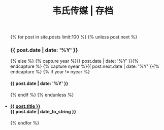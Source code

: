 ﻿---
layout: default
title: "韦氏传媒 | 存档"
---

<ul class="list-unstyled">
     {% for post in site.posts limit:100 %} 
	 {% unless post.next %} 
    <h3>{{ post.date | date: '%Y' }}</h3> 
	{% else %} {% capture year %}{{ post.date | date: '%Y' }}{% endcapture %} {% capture nyear %}{{ post.next.date | date: '%Y' }}{% endcapture %} 
	{% if year != nyear %} 
    <h4>{{ post.date | date: '%Y' }}</h4> {% endif %} 
	{% endunless %} 
    <li>
      <h4> 
        <a href="{{ post.url }}">{{ post.title }}</a>
        <div class="post-date"> <span class="glyphicon glyphicon-time"></span> {{ post.date | date_to_string }} </div>
      </h4>
    </li> 
	{% endfor %} 
</ul> 
  
  
  

